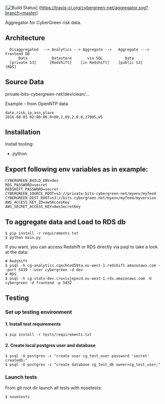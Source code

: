 [![Build Status](https://travis-ci.org/cybergreen-net/aggregator.svg?branch=master)]
(https://travis-ci.org/cybergreen-net/aggregator.svg?branch=master)

Aggregator for CyberGreen risk data.

## Architecture

```
  Disaggregated  --> Analytics --> Aggregate -->   Aggregate ---> Frontend DB
      Data           Datastore       via SQL          Data
  [private S3]      [Redshift]    [in Redshift]    [public S3]       [RDS]
```

## Source Data

private-bits-cybergreen-net/dev/clean/...

Example - from OpenNTP data
```
date,risk,ip,asn,place
2016-08-05 02:00:06.0+00,2,69.2.0.0,27005,US
```

## Installation

Install tooling:

* python

## Export following env variables as in example:

```
CYBERGREEN_BUILD_ENV=dev 
RDS_PASSWORD=secret
REDSHIFT_PASSWORD=secret
CYBERGREEN_SOURCE_ROOT=s3://private-bits-cybergreen-net/myenv/myfeed
CYBERGREEN_DEST_ROOT=s3://bits.cybergreen.net/myenv/myfeed/myversion
AWS_ACCESS_KEY_ID=awSAccesKey
AWS_SECRET_ACCESS_KEY=AwsSecretKey
```

## To aggregate data and Load to RDS db
```
$ pip install -r requirements.txt
$ python main.py
```

If you want, you can access Redshift or RDS directly via psql to take a look at the data:

```
# Redshift
$ psql -h cg-analytics.cqxchced59ta.eu-west-1.redshift.amazonaws.com --port 5439 --user cybergreen -d dev
# RDS
$ psql -h cg-stats-dev.crovisjepxcd.eu-west-1.rds.amazonaws.com -U cybergreen -d frontend -p 5432

```

## Testing

### Set up testing environment

#### 1. Install test requirements

```
$ pip install -r tests/requirements.txt
```

#### 2. Create local postgres user and database

```
$ psql -U postgres -c "create user cg_test_user password 'secret' createdb;"
$ psql -U postgres -c "create database cg_test_db owner=cg_test_user;"
```

### Launch tests

From git root dir launch all tests with nosetests:

```
$ nosetests
```
